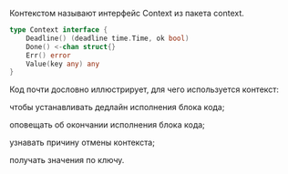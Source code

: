 Контекстом называют интерфейс Context из пакета context.

```go
type Context interface {
	Deadline() (deadline time.Time, ok bool)
	Done() <-chan struct{}
	Err() error
	Value(key any) any
}
```

Код почти дословно иллюстрирует, для чего используется контекст:

чтобы устанавливать дедлайн исполнения блока кода;

оповещать об окончании исполнения блока кода;

узнавать причину отмены контекста;

получать значения по ключу.
